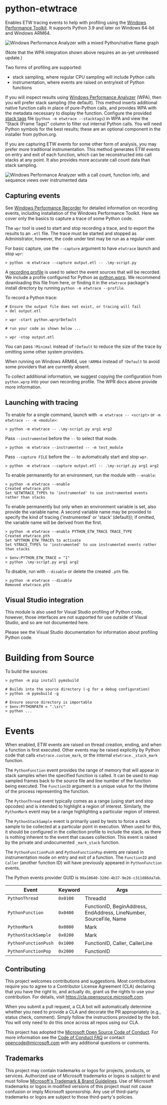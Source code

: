 # python-etwtrace

Enables ETW tracing events to help with profiling using the
[Windows Performance Toolkit](https://learn.microsoft.com/windows-hardware/test/wpt/).
It supports Python 3.9 and later on Windows 64-bit and Windows ARM64.

![Windows Performance Analyzer with a mixed Python/native flame graph](https://github.com/microsoft/python-etwtrace/raw/main/WPA-Python.png)

(Note that the WPA integration shown above requires an as-yet unreleased update.)

Two forms of profiling are supported:

* stack sampling, where regular CPU sampling will include Python calls
* instrumentation, where events are raised on entry/exit of Python functions

If you will inspect results using [Windows Performance Analyzer](https://www.microsoft.com/store/productId/9N0W1B2BXGNZ?ocid=pdpshare)
(WPA), then you will prefer stack sampling (the default).
This method inserts additional native function calls in place of pure-Python calls,
and provides WPA with the metadata necessary to display the function.
Configure the provided [stack tags](https://learn.microsoft.com/en-us/windows-hardware/test/wpt/stack-tags)
file (`python -m etwtrace --stacktags`) in WPA and view the "Stack (Frame Tags)"
column to filter out internal Python calls.
You will need Python symbols for the best results;
these are an optional component in the installer from python.org.

If you are capturing ETW events for some other form of analysis,
you may prefer more traditional instrumentation.
This method generates ETW events on entry and exit of each function,
which can be reconstructed into call stacks at any point.
It also provides more accurate call count data than stack sampling.

![Windows Performance Analyzer with a call count, function info, and sequence views over instrumented data](https://github.com/microsoft/python-etwtrace/raw/main/WPA-Instrumented.png)

## Capturing events

See [Windows Performance Recorder](https://learn.microsoft.com/windows-hardware/test/wpt/windows-performance-recorder)
for detailed information on recording events,
including installation of the Windows Performance Toolkit.
Here we cover only the basics to capture a trace of some Python code.

The `wpr` tool is used to start and stop recording a trace,
and to export the results to an `.etl` file.
The trace must be started and stopped as Administrator, however,
the code under test may be run as a regular user.

For basic capture, use the `--capture` argument to have `etwtrace` launch and
stop `wpr`:

```
> python -m etwtrace --capture output.etl -- .\my-script.py
```

A [recording profile](https://learn.microsoft.com/windows-hardware/test/wpt/recording-profiles)
is used to select the event sources that will be recorded. We include a profile
configured for Python as [python.wprp](https://github.com/microsoft/python-etwtrace/blob/main/src/python.wprp).
We recommend downloading this file from here,
or finding it in the `etwtrace` package's install directory
by running `python -m etwtrace --profile`.

To record a Python trace:

```
# Ensure the output file does not exist, or tracing will fail
> del output.etl

> wpr -start python.wprp!Default

# run your code as shown below ...

> wpr -stop output.etl
```

You can pass `!Minimal` instead of `!Default` to reduce the size of the trace by
omitting some other system providers.

When running on Windows ARM64, use `!ARM64` instead of `!Default` to avoid some
providers that are currently absent.

To collect additional information, we suggest copying the configuration from
`python.wprp` into your own recording profile.
The WPR docs above provide more information.

## Launching with tracing

To enable for a single command, launch with `-m etwtrace -- <script>` or
`-m etwtrace -- -m <module>`:

```
> python -m etwtrace -- .\my-script.py arg1 arg2
```

Pass `--instrumented` before the `--` to select that mode.

```
> python -m etwtrace --instrumented -- -m test_module
```

Pass `--capture FILE` before the `--` to automatically start and stop `wpr`.

```
> python -m etwtrace --capture output.etl -- .\my-script.py arg1 arg2
```

To enable permanently for an environment, run the module with `--enable`:

```
> python -m etwtrace --enable
Created etwtrace.pth
Set %ETWTRACE_TYPE% to 'instrumented' to use instrumented events rather than stacks
```

To enable permanently but only when an environment variable is set, also provide
the variable name. A second variable name may be provided to specify the kind
of tracing ('instrumented' or 'stack' (default)); if omitted, the variable name
will be derived from the first.

```
> python -m etwtrace --enable PYTHON_ETW_TRACE TRACE_TYPE
Created etwtrace.pth
Set %PYTHON_ETW_TRACE% to activate
Set %TRACE_TYPE% to 'instrumented' to use instrumented events rather than stacks

> $env:PYTHON_ETW_TRACE = "1"
> python .\my-script.py arg1 arg2
```

To disable, run with `--disable` or delete the created `.pth` file.

```
> python -m etwtrace --disable
Removed etwtrace.pth
```

## Visual Studio integration

This module is also used for Visual Studio profiling of Python code, however,
those interfaces are not supported for use outside of Visual Studio,
and so are not documented here.

Please see the Visual Studio documentation for information about profiling
Python code.

# Building from Source

To build the sources:

```
> python -m pip install pymsbuild

# Builds into the source directory (-g for a debug configuration)
> python -m pymsbuild -g

# Ensure source directory is importable
> $env:PYTHONPATH = ".\src"
> python ...
```

# Events

When enabled, ETW events are raised on thread creation, ending, and when a
function is first executed. Other events may be raised explicitly by Python code
that calls `etwtrace.custom_mark`, or the internal `etwtrace._stack_mark`
function.

The `PythonFunction` event provides the range of memory that will appear in
stack samples when the specified function is called. It can be used to map
sampled frames back to the source file and line number of the function being
executed. The `FunctionID` argument is a unique value for the lifetime of the
process representing the function.

The `PythonThread` event typically comes as a range (using start and stop
opcodes) and is intended to highlight a region of interest. Similarly, the
`PythonMark` event may be a range highlighting a particular region of interest.

The `PythonStackSample` event is primarily used by tests to force a stack sample
to be collected at a particular point in execution. When used for this, it
should be configured in the collection profile to include the stack, as there is
nothing inherent to the event that causes collection. This event is raised by
the private and undocumented `_mark_stack` function.

The `PythonFunctionPush` and `PythonFunctionPop` events are raised in
instrumentation mode on entry and exit of a function. The `FunctionID` and
`Caller` (another function ID) will have previously appeared in `PythonFunction`
events.

The Python events provider GUID is `99a10640-320d-4b37-9e26-c311d86da7ab`.

| Event | Keyword | Args |
|-------|---------|------|
| `PythonThread` |  `0x0100` | ThreadId |
| `PythonFunction` | `0x0400` | FunctionID, BeginAddress, EndAddress, LineNumber, SourceFile, Name |
| `PythonMark` | `0x0800` | Mark |
| `PythonStackSample` | `0x0200` | Mark |
| `PythonFunctionPush` | `0x1000` | FunctionID, Caller, CallerLine |
| `PythonFunctionPop` | `0x2000` | FunctionID |

## Contributing

This project welcomes contributions and suggestions.  Most contributions require you to agree to a
Contributor License Agreement (CLA) declaring that you have the right to, and actually do, grant us
the rights to use your contribution. For details, visit https://cla.opensource.microsoft.com.

When you submit a pull request, a CLA bot will automatically determine whether you need to provide
a CLA and decorate the PR appropriately (e.g., status check, comment). Simply follow the instructions
provided by the bot. You will only need to do this once across all repos using our CLA.

This project has adopted the [Microsoft Open Source Code of Conduct](https://opensource.microsoft.com/codeofconduct/).
For more information see the [Code of Conduct FAQ](https://opensource.microsoft.com/codeofconduct/faq/) or
contact [opencode@microsoft.com](mailto:opencode@microsoft.com) with any additional questions or comments.

## Trademarks

This project may contain trademarks or logos for projects, products, or services. Authorized use of Microsoft 
trademarks or logos is subject to and must follow 
[Microsoft's Trademark & Brand Guidelines](https://www.microsoft.com/en-us/legal/intellectualproperty/trademarks/usage/general).
Use of Microsoft trademarks or logos in modified versions of this project must not cause confusion or imply Microsoft sponsorship.
Any use of third-party trademarks or logos are subject to those third-party's policies.
